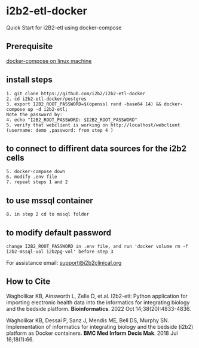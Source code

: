 # i2b2-etl-docker
Quick Start for i2B2-etl using docker-compose

## Prerequisite 
    
[docker-compose on linux machine](prerequisites.md)

## install steps
    1. git clone https://github.com/i2b2/i2b2-etl-docker
    2. cd i2b2-etl-docker/postgres
    3. export I2B2_ROOT_PASSWORD=$(openssl rand -base64 14) && docker-compose up -d i2b2-etl;  
    Note the password by:
    4. echo "I2B2_ROOT_PASSWORD: $I2B2_ROOT_PASSWORD" 
    5. verify that webclient is working on http://localhost/webclient (username: demo ,password: from step 4 )
    
## to connect to diffirent data sources for the i2b2 cells
    5. docker-compose down
    6. modify .env file
    7. repeat steps 1 and 2 
    
## to use mssql container
    8. in step 2 cd to mssql folder

## to modify default password
    change I2B2_ROOT_PASSWORD in .env file, and run 'docker volume rm -f i2b2-mssql-vol i2b2pg-vol' before step 3

For assistance email: support@i2b2clinical.org

##  How to Cite
Wagholikar KB, Ainsworth L, Zelle D, et.al. I2b2-etl: Python application for importing electronic health data into the informatics for integrating biology and the bedside platform. **Bioinformatics**. 2022 Oct 14;38(20):4833-4836. 

Wagholikar KB, Dessai P, Sanz J, Mendis ME, Bell DS, Murphy SN. Implementation of informatics for integrating biology and the bedside (i2b2) platform as Docker containers. **BMC Med Inform Decis Mak**. 2018 Jul 16;18(1):66. 
